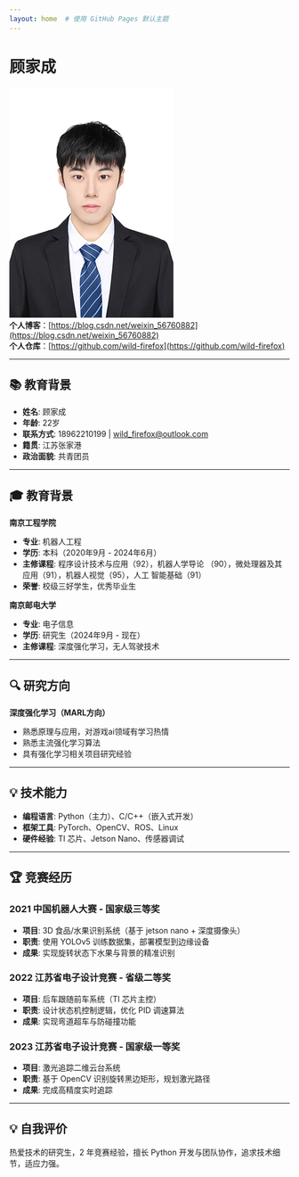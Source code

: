 ```yaml
---
layout: home  # 使用 GitHub Pages 默认主题 
---
```


# 顾家成  
![顾家成](/images/白色标准1寸.jpg)  
**个人博客**：[https://blog.csdn.net/weixin_56760882](https://blog.csdn.net/weixin_56760882)  
**个人仓库**：[https://github.com/wild-firefox](https://github.com/wild-firefox)  
<!--
[查看项目详情](/projects) | [联系我](#contact)
-->

---

## 📚 教育背景  
- **姓名**: 顾家成  
- **年龄**: 22岁  
- **联系方式**: 18962210199 | wild_firefox@outlook.com  
- **籍贯**: 江苏张家港  
- **政治面貌**: 共青团员  


---

## 🎓 教育背景  
**南京工程学院**  
- **专业**: 机器人工程  
- **学历**: 本科（2020年9月 - 2024年6月）  
- **主修课程**: 程序设计技术与应用（92），机器人学导论
（90），微处理器及其应用（91），机器人视觉（95），人工
智能基础（91）
- **荣誉**: 校级三好学生，优秀毕业生   

**南京邮电大学**  
- **专业**: 电子信息
- **学历**: 研究生（2024年9月 - 现在）
- **主修课程**: 深度强化学习，无人驾驶技术

---

## 🔍 研究方向  
**深度强化学习（MARL方向）**  
- 熟悉原理与应用，对游戏ai领域有学习热情  
- 熟悉主流强化学习算法
- 具有强化学习相关项目研究经验

---

## 💡 技术能力  
- **编程语言**: Python（主力）、C/C++（嵌入式开发）  
- **框架工具**: PyTorch、OpenCV、ROS、Linux
- **硬件经验**: TI 芯片、Jetson Nano、传感器调试 

---

## 🏆 竞赛经历  
### 2021 中国机器人大赛 - 国家级三等奖  
- **项目**: 3D 食品/水果识别系统（基于 jetson nano + 深度摄像头）  
- **职责**: 使用 YOLOv5 训练数据集，部署模型到边缘设备  
- **成果**: 实现旋转状态下水果与背景的精准识别  

### 2022 江苏省电子设计竞赛 - 省级二等奖  
- **项目**: 后车跟随前车系统（TI 芯片主控）  
- **职责**: 设计状态机控制逻辑，优化 PID 调速算法  
- **成果**: 实现弯道超车与防碰撞功能  

### 2023 江苏省电子设计竞赛 - 国家级一等奖  
- **项目**: 激光追踪二维云台系统  
- **职责**: 基于 OpenCV 识别旋转黑边矩形，规划激光路径  
- **成果**: 完成高精度实时追踪  

---

## 💡 自我评价  
热爱技术的研究生，2 年竞赛经验，擅长 Python 开发与团队协作，追求技术细节，适应力强。